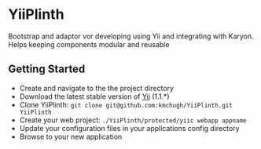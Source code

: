 YiiPlinth
=========

Bootstrap and adaptor vor developing using Yii and integrating with Karyon.
Helps keeping components modular and reusable

Getting Started
-

* Create and navigate to the the project directory
* Download the latest stable version of [Yii] (1.1.\*)
* Clone YiiPlinth:
```git clone git@github.com:kmchugh/YiiPlinth.git YiiPlinth```
* Create your web project:
```./YiiPlinth/protected/yiic webapp appname```
* Update your configuration files in your applications config directory
* Browse to your new application

[Yii]: http://www.yiiframework.com/download/